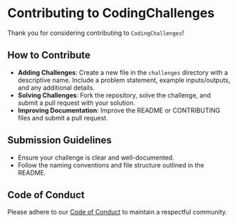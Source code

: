 # Contributing to CodingChallenges

Thank you for considering contributing to `CodingChallenges`!

## How to Contribute

- **Adding Challenges**: Create a new file in the `challenges` directory with a descriptive name. Include a problem statement, example inputs/outputs, and any additional details.
- **Solving Challenges**: Fork the repository, solve the challenge, and submit a pull request with your solution.
- **Improving Documentation**: Improve the README or CONTRIBUTING files and submit a pull request.

## Submission Guidelines

- Ensure your challenge is clear and well-documented.
- Follow the naming conventions and file structure outlined in the README.

## Code of Conduct

Please adhere to our [Code of Conduct](CODE_OF_CONDUCT.md) to maintain a respectful community.

